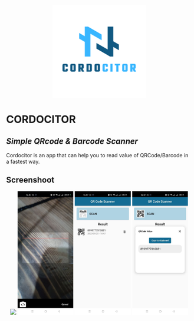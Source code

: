 <div align="center">
<img src="assets\images\icon.png?raw=true" width=50%>
</div>

# CORDOCITOR
## _Simple QRcode & Barcode Scanner_
Cordocitor is an app that can help you to read value of QRCode/Barcode in a fastest way.

## Screenshoot
<div align="center">
<img src="/assets/images/screenshoot/1?raw=true" width=30%>&nbsp;<img src="assets\images\screenshoot\2.jpg?raw=true" width=30%>&nbsp;<img src="assets\images\screenshoot\3.jpg?raw=true" width=30%>&nbsp;<img src="assets\images\screenshoot\4.jpg?raw=true" width=30%>
</div>